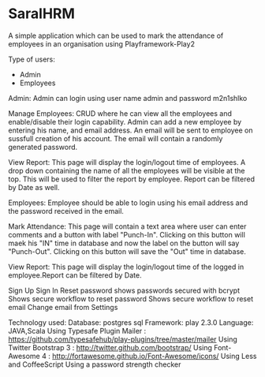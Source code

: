 SaralHRM
========

A simple application which can be used to mark the attendance of employees in an organisation using Playframework-Play2


Type of users:

- Admin
- Employees

Admin: Admin can login using user name admin and password m2n1shlko

Manage Employees: CRUD where he can view all the employees and enable/disable their login capability. Admin can add a new employee by entering his name, and email address. An email will be sent to employee on sussfull creation of his account. The email will contain a randomly generated password.

View Report: This page will display the login/logout time of employees. A drop down containing the name of all the employees will be visible at the top. This will be used to filter the report by employee. Report can be filtered by Date as well.

Employees: Employee should be able to login using his email address and the password received in the email.

Mark Attendance: This page will contain a text area where user can enter comments and a button with label "Punch-In". Clicking on this button will maek his "IN" time in database and now the label on the button will say "Punch-Out". Clicking on this button will save the "Out" time in database.

View Report: This page will display the login/logout time of the logged in employee.Report can be filtered by Date.

Sign Up
Sign In
Reset password
shows passwords secured with bcrypt
Shows secure workflow to reset password
Shows secure workflow to reset email
Change email from Settings

Technology used:
Database: postgres sql
Framework: play 2.3.0
Language: JAVA,Scala
Using Typesafe Plugin Mailer : https://github.com/typesafehub/play-plugins/tree/master/mailer
Using Twitter Bootstrap 3 : http://twitter.github.com/bootstrap/
Using Font-Awesome 4 : http://fortawesome.github.io/Font-Awesome/icons/
Using Less and CoffeeScript
Using a password strength checker

